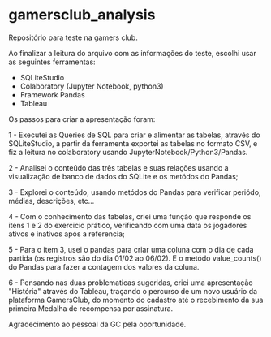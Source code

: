 # gamersclub_analysis
Repositório para teste  na gamers club.

Ao finalizar a leitura do arquivo com as informações do teste, escolhi usar as seguintes ferramentas:
- SQLiteStudio
- Colaboratory (Jupyter Notebook, python3)
- Framework Pandas
- Tableau

Os passos para criar a apresentação foram:

1 - Executei as Queries de SQL para criar e alimentar as tabelas, através do SQLiteStudio, a partir da ferramenta exportei as tabelas no formato CSV, e fiz a leitura no colaboratory usando JupyterNotebook/Python3/Pandas.

2 - Analisei o conteúdo das três tabelas e suas relações usando a visualização de banco de dados do SQLite e os metódos do Pandas;

3 - Explorei o conteúdo, usando metódos do Pandas para verificar periódo, médias, descrições, etc...

4 - Com o conhecimento das tabelas, criei uma função que responde os itens 1 e 2 do exercicio prático, verificando com uma data os jogadores ativos e inativos após a referencia;

5 - Para o item 3, usei o pandas para criar uma coluna com o dia de cada partida (os registros são do dia 01/02 ao 06/02). E o metódo value_counts() do Pandas para fazer a contagem dos valores da coluna.

6 - Pensando nas duas problematicas sugeridas, criei uma apresentação "História" através do Tableau, traçando o percurso de um novo usuário da plataforma GamersClub, do momento do cadastro até o recebimento da sua primeira Medalha de recompensa por assinatura.


Agradecimento ao pessoal da GC pela oportunidade.
